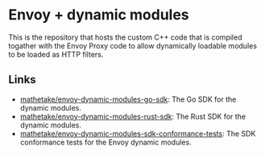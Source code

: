 # Envoy + dynamic modules 

This is the repository that hosts the custom C++ code that is compiled togather with the Envoy Proxy code to allow dynamically loadable modules to be loaded as HTTP filters.

## Links

- [mathetake/envoy-dynamic-modules-go-sdk](https://github.com/mathetake/envoy-dynamic-modules-go-sdk): The Go SDK for the dynamic modules.
- [mathetake/envoy-dynamic-modules-rust-sdk](https://github.com/mathetake/envoy-dynamic-modules-rust-sdk): The Rust SDK for the dynamic modules.
- [mathetake/envoy-dynamic-modules-sdk-conformance-tests](https://github.com/mathetake/envoy-dynamic-modules-sdk-conformance-tests): The SDK conformance tests for the Envoy dynamic modules.
